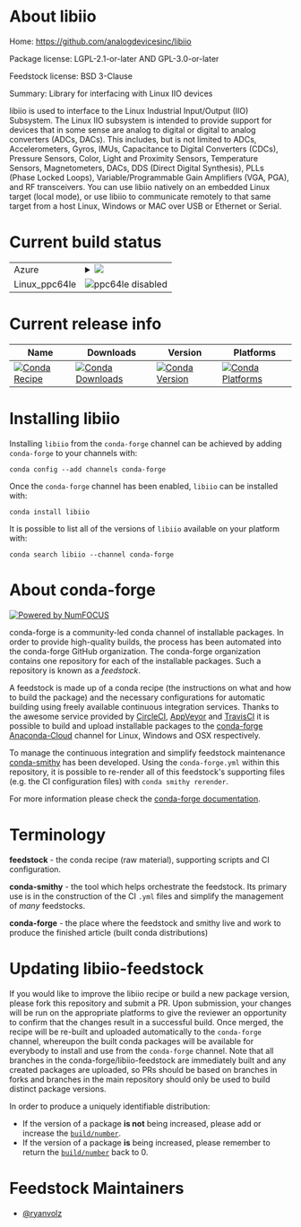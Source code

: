 About libiio
============

Home: https://github.com/analogdevicesinc/libiio

Package license: LGPL-2.1-or-later AND GPL-3.0-or-later

Feedstock license: BSD 3-Clause

Summary: Library for interfacing with Linux IIO devices

libiio is used to interface to the Linux Industrial Input/Output (IIO) Subsystem.
The Linux IIO subsystem is intended to provide support for devices that in some
sense are analog to digital or digital to analog converters (ADCs, DACs). This
includes, but is not limited to ADCs, Accelerometers, Gyros, IMUs, Capacitance to
Digital Converters (CDCs), Pressure Sensors, Color, Light and Proximity Sensors,
Temperature Sensors, Magnetometers, DACs, DDS (Direct Digital Synthesis), PLLs
(Phase Locked Loops), Variable/Programmable Gain Amplifiers (VGA, PGA), and RF
transceivers. You can use libiio natively on an embedded Linux target (local mode),
or use libiio to communicate remotely to that same target from a host Linux,
Windows or MAC over USB or Ethernet or Serial.


Current build status
====================


<table>
    
  <tr>
    <td>Azure</td>
    <td>
      <details>
        <summary>
          <a href="https://dev.azure.com/conda-forge/feedstock-builds/_build/latest?definitionId=9988&branchName=master">
            <img src="https://dev.azure.com/conda-forge/feedstock-builds/_apis/build/status/libiio-feedstock?branchName=master">
          </a>
        </summary>
        <table>
          <thead><tr><th>Variant</th><th>Status</th></tr></thead>
          <tbody><tr>
              <td>linux_python3.6.____cpythontarget_platformlinux-64</td>
              <td>
                <a href="https://dev.azure.com/conda-forge/feedstock-builds/_build/latest?definitionId=9988&branchName=master">
                  <img src="https://dev.azure.com/conda-forge/feedstock-builds/_apis/build/status/libiio-feedstock?branchName=master&jobName=linux&configuration=linux_python3.6.____cpythontarget_platformlinux-64" alt="variant">
                </a>
              </td>
            </tr><tr>
              <td>linux_python3.7.____cpythontarget_platformlinux-64</td>
              <td>
                <a href="https://dev.azure.com/conda-forge/feedstock-builds/_build/latest?definitionId=9988&branchName=master">
                  <img src="https://dev.azure.com/conda-forge/feedstock-builds/_apis/build/status/libiio-feedstock?branchName=master&jobName=linux&configuration=linux_python3.7.____cpythontarget_platformlinux-64" alt="variant">
                </a>
              </td>
            </tr><tr>
              <td>osx_python3.6.____cpythontarget_platformosx-64</td>
              <td>
                <a href="https://dev.azure.com/conda-forge/feedstock-builds/_build/latest?definitionId=9988&branchName=master">
                  <img src="https://dev.azure.com/conda-forge/feedstock-builds/_apis/build/status/libiio-feedstock?branchName=master&jobName=osx&configuration=osx_python3.6.____cpythontarget_platformosx-64" alt="variant">
                </a>
              </td>
            </tr><tr>
              <td>osx_python3.7.____cpythontarget_platformosx-64</td>
              <td>
                <a href="https://dev.azure.com/conda-forge/feedstock-builds/_build/latest?definitionId=9988&branchName=master">
                  <img src="https://dev.azure.com/conda-forge/feedstock-builds/_apis/build/status/libiio-feedstock?branchName=master&jobName=osx&configuration=osx_python3.7.____cpythontarget_platformosx-64" alt="variant">
                </a>
              </td>
            </tr><tr>
              <td>win_python3.6.____cpythontarget_platformwin-64</td>
              <td>
                <a href="https://dev.azure.com/conda-forge/feedstock-builds/_build/latest?definitionId=9988&branchName=master">
                  <img src="https://dev.azure.com/conda-forge/feedstock-builds/_apis/build/status/libiio-feedstock?branchName=master&jobName=win&configuration=win_python3.6.____cpythontarget_platformwin-64" alt="variant">
                </a>
              </td>
            </tr><tr>
              <td>win_python3.7.____cpythontarget_platformwin-64</td>
              <td>
                <a href="https://dev.azure.com/conda-forge/feedstock-builds/_build/latest?definitionId=9988&branchName=master">
                  <img src="https://dev.azure.com/conda-forge/feedstock-builds/_apis/build/status/libiio-feedstock?branchName=master&jobName=win&configuration=win_python3.7.____cpythontarget_platformwin-64" alt="variant">
                </a>
              </td>
            </tr>
          </tbody>
        </table>
      </details>
    </td>
  </tr>
  <tr>
    <td>Linux_ppc64le</td>
    <td>
      <img src="https://img.shields.io/badge/ppc64le-disabled-lightgrey.svg" alt="ppc64le disabled">
    </td>
  </tr>
</table>

Current release info
====================

| Name | Downloads | Version | Platforms |
| --- | --- | --- | --- |
| [![Conda Recipe](https://img.shields.io/badge/recipe-libiio-green.svg)](https://anaconda.org/conda-forge/libiio) | [![Conda Downloads](https://img.shields.io/conda/dn/conda-forge/libiio.svg)](https://anaconda.org/conda-forge/libiio) | [![Conda Version](https://img.shields.io/conda/vn/conda-forge/libiio.svg)](https://anaconda.org/conda-forge/libiio) | [![Conda Platforms](https://img.shields.io/conda/pn/conda-forge/libiio.svg)](https://anaconda.org/conda-forge/libiio) |

Installing libiio
=================

Installing `libiio` from the `conda-forge` channel can be achieved by adding `conda-forge` to your channels with:

```
conda config --add channels conda-forge
```

Once the `conda-forge` channel has been enabled, `libiio` can be installed with:

```
conda install libiio
```

It is possible to list all of the versions of `libiio` available on your platform with:

```
conda search libiio --channel conda-forge
```


About conda-forge
=================

[![Powered by NumFOCUS](https://img.shields.io/badge/powered%20by-NumFOCUS-orange.svg?style=flat&colorA=E1523D&colorB=007D8A)](http://numfocus.org)

conda-forge is a community-led conda channel of installable packages.
In order to provide high-quality builds, the process has been automated into the
conda-forge GitHub organization. The conda-forge organization contains one repository
for each of the installable packages. Such a repository is known as a *feedstock*.

A feedstock is made up of a conda recipe (the instructions on what and how to build
the package) and the necessary configurations for automatic building using freely
available continuous integration services. Thanks to the awesome service provided by
[CircleCI](https://circleci.com/), [AppVeyor](https://www.appveyor.com/)
and [TravisCI](https://travis-ci.com/) it is possible to build and upload installable
packages to the [conda-forge](https://anaconda.org/conda-forge)
[Anaconda-Cloud](https://anaconda.org/) channel for Linux, Windows and OSX respectively.

To manage the continuous integration and simplify feedstock maintenance
[conda-smithy](https://github.com/conda-forge/conda-smithy) has been developed.
Using the ``conda-forge.yml`` within this repository, it is possible to re-render all of
this feedstock's supporting files (e.g. the CI configuration files) with ``conda smithy rerender``.

For more information please check the [conda-forge documentation](https://conda-forge.org/docs/).

Terminology
===========

**feedstock** - the conda recipe (raw material), supporting scripts and CI configuration.

**conda-smithy** - the tool which helps orchestrate the feedstock.
                   Its primary use is in the construction of the CI ``.yml`` files
                   and simplify the management of *many* feedstocks.

**conda-forge** - the place where the feedstock and smithy live and work to
                  produce the finished article (built conda distributions)


Updating libiio-feedstock
=========================

If you would like to improve the libiio recipe or build a new
package version, please fork this repository and submit a PR. Upon submission,
your changes will be run on the appropriate platforms to give the reviewer an
opportunity to confirm that the changes result in a successful build. Once
merged, the recipe will be re-built and uploaded automatically to the
`conda-forge` channel, whereupon the built conda packages will be available for
everybody to install and use from the `conda-forge` channel.
Note that all branches in the conda-forge/libiio-feedstock are
immediately built and any created packages are uploaded, so PRs should be based
on branches in forks and branches in the main repository should only be used to
build distinct package versions.

In order to produce a uniquely identifiable distribution:
 * If the version of a package **is not** being increased, please add or increase
   the [``build/number``](https://conda.io/docs/user-guide/tasks/build-packages/define-metadata.html#build-number-and-string).
 * If the version of a package **is** being increased, please remember to return
   the [``build/number``](https://conda.io/docs/user-guide/tasks/build-packages/define-metadata.html#build-number-and-string)
   back to 0.

Feedstock Maintainers
=====================

* [@ryanvolz](https://github.com/ryanvolz/)

